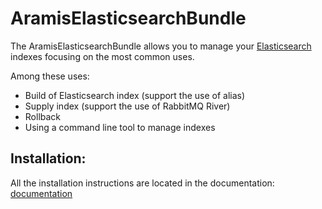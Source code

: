 AramisElasticsearchBundle
==========

The AramisElasticsearchBundle allows you to manage your [Elasticsearch](http://www.elasticsearch.org) indexes focusing on the most common uses.

 Among these uses:

 - Build of Elasticsearch index (support the use of alias)
 - Supply index (support the use of RabbitMQ River)
 - Rollback
 - Using a command line tool to manage indexes

## Installation:

All the installation instructions are located in the documentation: [documentation](https://github.com/ARAMISAUTO/AramisElasticsearchBundle/blob/master/Resources/doc/install.md)




